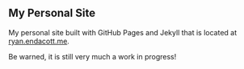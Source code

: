 ## My Personal Site ##

My personal site built with GitHub Pages and Jekyll that is located at [ryan.endacott.me](http://ryan.endacott.me).  

Be warned, it is still very much a work in progress!  



